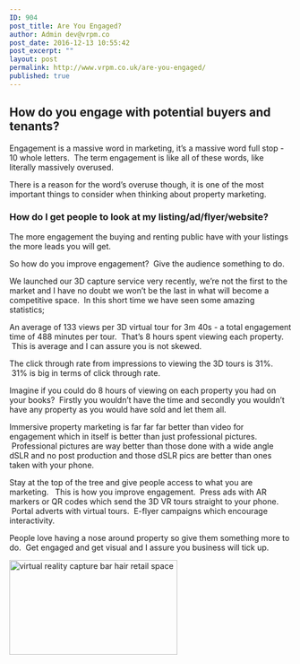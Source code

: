 ```yaml
---
ID: 904
post_title: Are You Engaged?
author: Admin dev@vrpm.co
post_date: 2016-12-13 10:55:42
post_excerpt: ""
layout: post
permalink: http://www.vrpm.co.uk/are-you-engaged/
published: true
---
```

<h2>How do you engage with potential buyers and tenants?</h2>
Engagement is a massive word in marketing, it’s a massive word full stop - 10 whole letters.  The term engagement is like all of these words, like literally massively overused.

There is a reason for the word’s overuse though, it is one of the most important things to consider when thinking about property marketing.
<h3>How do I get people to look at my listing/ad/flyer/website?</h3>
The more engagement the buying and renting public have with your listings the more leads you will get.

So how do you improve engagement?  Give the audience something to do.

We launched our 3D capture service very recently, we’re not the first to the market and I have no doubt we won’t be the last in what will become a competitive space.  In this short time we have seen some amazing statistics;

An average of 133 views per 3D virtual tour for 3m 40s - a total engagement time of 488 minutes per tour.  That’s 8 hours spent viewing each property.  This is average and I can assure you is not skewed.

The click through rate from impressions to viewing the 3D tours is 31%.  31% is big in terms of click through rate.

Imagine if you could do 8 hours of viewing on each property you had on your books?  Firstly you wouldn’t have the time and secondly you wouldn’t have any property as you would have sold and let them all.

Immersive property marketing is far far far better than video for engagement which in itself is better than just professional pictures.  Professional pictures are way better than those done with a wide angle dSLR and no post production and those dSLR pics are better than ones taken with your phone.

Stay at the top of the tree and give people access to what you are marketing.   This is how you improve engagement.  Press ads with AR markers or QR codes which send the 3D VR tours straight to your phone.  Portal adverts with virtual tours.  E-flyer campaigns which encourage interactivity.

People love having a nose around property so give them something more to do.  Get engaged and get visual and I assure you business will tick up.

<a href="http://www.vrpm.co.uk/work/bar-hair-3d-virtual-reality-tour/"><img class="alignnone size-medium wp-image-898" src="http://www.vrpm.co.uk/wp-content/uploads/2016/12/bar-hair-300x169.jpg" alt="virtual reality capture bar hair retail space" width="300" height="169" /></a>